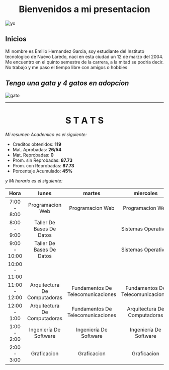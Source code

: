 <h1 style="text-align: center;">Bienvenidos a mi presentacion</h1>

![yo](https://static.myfigurecollection.net/upload/items/1/1775266-2bb1d.jpg)

## **Inicios**

Mi nombre es Emilio Hernandez Garcia, soy estudiante del Instituto tecnologico de  Nuevo Laredo, naci en esta ciudad un 12 de marzo del 2004. Me encuentro en el quinto semestre de la carrera, a la mitad se podria decir. No trabajo y me paso el tiempo libre con amigos o hobbies


## ***Tengo una gata y 4 gatos en adopcion***

![gato](https://github.com/user-attachments/assets/bd621218-1f6d-451f-ae4e-56697dda44a8)



-------
<h1 style="text-align: center;">S T A T S</h1>


*Mi resumen Academico es el siguiente:*  

- Creditos obtenidos: **119**
- Mat. Aprobadas: **26/54**
- Mat. Reprobadas: **0**
- Prom. sin Reprobadas: **87.73**
- Prom. con Reprobadas: **87.73**
- Porcentaje Acumulado: **45%**

*y Mi horario es el siguiente:*


|Hora            |lunes           |         martes|  miercoles  | Jueves |Viernes|
|:--------------:|:--------------:|:--------------:|:--------------:|:--------------:|:--------------:|
|7:00 - 8:00     |Programacion Web |Programacion Web|Programacion Web|Programacion Web|Programacion Web|
|8:00 - 9:00     |Taller De Bases De Datos||Sistemas Operativos|Taller De Bases De Datos|Sistemas Operativos
|9:00 - 10:00    |Taller De Bases De Datos||Sistemas Operativos|Taller De Bases De Datos|Sistemas Operativos
|10:00 - 11:00   ||||||
|11:00 - 12:00   |Arquitectura De Computadoras |Fundamentos De Telecomunicaciones |Fundamentos De Telecomunicaciones |Fundamentos De Telecomunicaciones |Arquitectura De Computadoras |
|12:00 - 1:00    |Arquitectura De Computadoras|Fundamentos De Telecomunicaciones|Arquitectura De Computadoras||Arquitectura De Computadoras
|1:00 - 2:00     |Ingeniería De Software|Ingeniería De Software|Ingeniería De Software|Ingeniería De Software|Ingeniería De Software
|2:00 - 3:00     |Graficacion |Graficacion |Graficacion |Graficacion 
